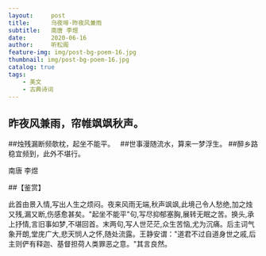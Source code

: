 ```yaml
---
layout:     post
title:      乌夜啼·昨夜风兼雨
subtitle:   南唐 李煜
date:       2020-06-16
author:     听松阁
feature-img: img/post-bg-poem-16.jpg
thumbnail: img/post-bg-poem-16.jpg
catalog: true
tags:
    - 美文
    - 古典诗词
---
```


## 昨夜风兼雨，帘帷飒飒秋声。
##烛残漏断频欹枕，起坐不能平。
&nbsp;
##世事漫随流水，算来一梦浮生。
##醉乡路稳宜频到，此外不堪行。

南唐 李煜

##【鉴赏】

此首由景入情,写出人生之烦闷。夜来风雨无端,秋声飒飒,此境己令人愁绝,加之烛又残,漏又断,伤感愈甚矣。"起坐不能平"句,写尽抑郁塞胸,展转无眠之苦。换头,承上抒情,言旧事如梦,不堪回首。末两句,写人世茫茫,众生苦恼,尤为沉痛。后主词气象开朗,堂庑广大,悲天悯人之怀,随处流露。王静安谓："道君不过自道身世之戚,后主则俨有释迦、基督担荷人类罪恶之意。"其言良然。
